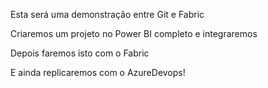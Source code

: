 Esta será uma demonstração entre Git e Fabric

Criaremos um projeto no Power BI completo e integraremos

Depois faremos isto com o Fabric

E ainda replicaremos com o AzureDevops!